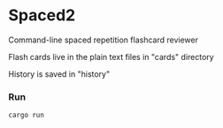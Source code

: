 # Spaced2
Command-line spaced repetition flashcard reviewer

Flash cards live in the plain text files in "cards" directory

History is saved in "history"

### Run

```
cargo run
```
